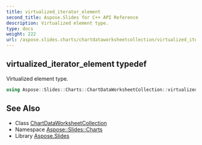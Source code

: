 ```yaml
---
title: virtualized_iterator_element
second_title: Aspose.Slides for C++ API Reference
description: Virtualized element type.
type: docs
weight: 222
url: /aspose.slides.charts/chartdataworksheetcollection/virtualized_iterator_element/
---
```

## virtualized_iterator_element typedef


Virtualized element type.

```cpp
using Aspose::Slides::Charts::ChartDataWorksheetCollection::virtualized_iterator_element =  typename iterator_holder_type::virtualized_iterator_element
```

## See Also

* Class [ChartDataWorksheetCollection](../)
* Namespace [Aspose::Slides::Charts](../../)
* Library [Aspose.Slides](../../../)
